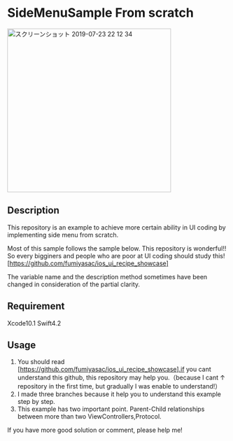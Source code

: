 SideMenuSample From scratch
====
<img width="374" alt="スクリーンショット 2019-07-23 22 12 34" src="https://user-images.githubusercontent.com/43513915/61715054-3c9b7a00-ad97-11e9-88fe-f4bbc1a74f79.png">


## Description
This repository is an example to achieve more certain ability in UI coding by implementing side menu from scratch.

Most of this sample follows the sample below. 
This repository is wonderful!!
So every bigginers and people who are poor at UI coding should study this!
[https://github.com/fumiyasac/ios_ui_recipe_showcase]

The variable name and the description method sometimes have been changed in consideration of the partial clarity.

## Requirement
Xcode10.1
Swift4.2

## Usage
1. You should read [https://github.com/fumiyasac/ios_ui_recipe_showcase].if you cant understand this github, this repository may help you.（because I cant ↑ repository in the first time, but gradually I was enable to understand!）
2. I made three branches because it help you to understand this example step by step.
3. This example has two important point. Parent-Child relationships between more than two ViewControllers,Protocol.

If you have more good solution or comment, please help me! 
